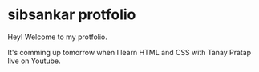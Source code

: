 # sibsankar protfolio

Hey! Welcome to my protfolio.

It's comming up tomorrow when I learn HTML and CSS with Tanay Pratap live on Youtube.


